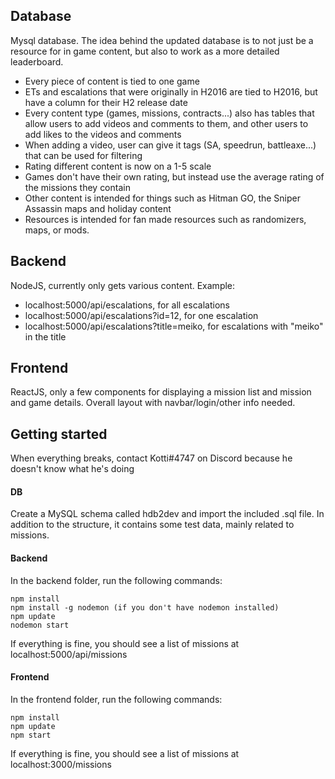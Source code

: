 ## Database

Mysql database. The idea behind the updated database is to not just be a resource for in game content, but also to work as a more detailed leaderboard.

- Every piece of content is tied to one game
- ETs and escalations that were originally in H2016 are tied to H2016, but have a column for their H2 release date
- Every content type (games, missions, contracts...) also has tables that allow users to add videos and comments to them, and other users to add likes to the videos and comments
- When adding a video, user can give it tags (SA, speedrun, battleaxe...) that can be used for filtering
- Rating different content is now on a 1-5 scale
- Games don't have their own rating, but instead use the average rating of the missions they contain
- Other content is intended for things such as Hitman GO, the Sniper Assassin maps and holiday content
- Resources is intended for fan made resources such as randomizers, maps, or mods.

## Backend

NodeJS, currently only gets various content. Example:

- localhost:5000/api/escalations, for all escalations
- localhost:5000/api/escalations?id=12, for one escalation
- localhost:5000/api/escalations?title=meiko, for escalations with "meiko" in the title

## Frontend

ReactJS, only a few components for displaying a mission list and mission and game details. Overall layout with navbar/login/other info needed.

## Getting started

When everything breaks, contact Kotti#4747 on Discord because he doesn't know what he's doing

#### DB

Create a MySQL schema called hdb2dev and import the included .sql file. In addition to the structure, it contains some test data, mainly related to missions.

#### Backend

In the backend folder, run the following commands:

```
npm install
npm install -g nodemon (if you don't have nodemon installed)
npm update
nodemon start
```

If everything is fine, you should see a list of missions at localhost:5000/api/missions

#### Frontend

In the frontend folder, run the following commands:

```
npm install
npm update
npm start
```

If everything is fine, you should see a list of missions at localhost:3000/missions
